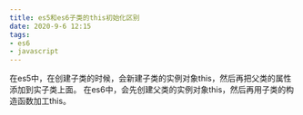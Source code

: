 ```yaml
---
title: es5和es6子类的this初始化区别
date: 2020-9-6 12:15
tags: 
- es6
- javascript
---
```

在es5中，在创建子类的时候，会新建子类的实例对象this，然后再把父类的属性添加到实子类上面。
在es6中，会先创建父类的实例对象this，然后再用子类的构造函数加工this。